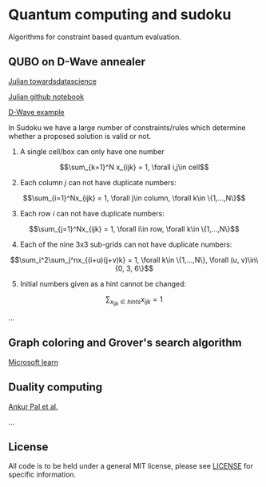 # Quantum computing and sudoku

Algorithms for constraint based quantum evaluation.

## QUBO on D-Wave annealer

[Julian towardsdatascience](https://towardsdatascience.com/solving-sudoku-with-a-quantum-power-up-5bb4f64f3944)

[Julian github notebook](https://github.com/ju2ez/quantum_annealing_sudoku/blob/main/quantum_annealing_sudoku_9x9.ipynb)

[D-Wave example](https://github.com/dwave-examples/sudoku)

In Sudoku we have a large number of constraints/rules which determine
whether a proposed solution is valid or not. 

1. A single cell/box can only have one number

$$\sum_{k=1}^N x_{ijk} = 1, \forall i,j\in cell$$

2. Each column $j$ can not have duplicate numbers:

$$\sum_{i=1}^Nx_{ijk} = 1, \forall j\in column, \forall k\in \{1,...,N\}$$

3. Each row $i$ can not have duplicate numbers:

$$\sum_{j=1}^Nx_{ijk} = 1, \forall i\in row, \forall k\in \{1,...,N\}$$

4. Each of the nine 3x3 sub-grids can not have duplicate numbers:

$$\sum_i^2\sum_j^nx_{(i+u)(j+v)k} = 1, \forall k\in \{1,...,N\}, \forall (u, v)\in\{0, 3, 6\}$$

5. Initial numbers given as a hint cannot be changed:

$$\sum_{x_{ijk}\in hints} x_{ijk} = 1$$

...

## Graph coloring and Grover's search algorithm
[Microsoft learn](https://learn.microsoft.com/en-us/samples/microsoft/quantum/solving-sudoku-using-grovers-algorithm/)

## Duality computing

[Ankur Pal et al.](https://www.researchgate.net/profile/Bikash-Behera/publication/326978036_Solving_Sudoku_game_using_a_hybrid_classical-quantum_algorithm/links/5b6f040992851ca65055deb1/Solving-Sudoku-game-using-a-hybrid-classical-quantum-algorithm.pdf)

...

## License

All code is to be held under a general MIT license, please see [LICENSE](https://github.com/willeagren/sudoqu/blob/bebef7c975212e629044dc8b582dda54f95e0074/LICENSE) for specific information.
